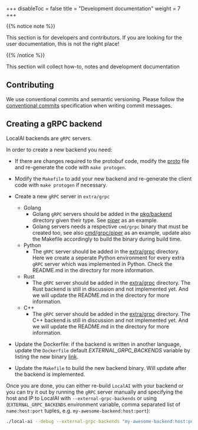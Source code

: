 
+++
disableToc = false
title = "Development documentation"
weight = 7
+++

{{% notice note %}}

This section is for developers and contributors. If you are looking for the user documentation, this is not the right place!

{{% /notice %}}

This section will collect how-to, notes and development documentation

## Contributing

We use conventional commits and semantic versioning. Please follow the [conventional commits](https://www.conventionalcommits.org/en/v1.0.0/) specification when writing commit messages.

## Creating a gRPC backend

LocalAI backends are `gRPC` servers.

In order to create a new backend you need:

- If there are changes required to the protobuf code, modify the [proto](https://github.com/go-skynet/LocalAI/blob/master/pkg/grpc/proto/backend.proto) file and re-generate the code with `make protogen`.
- Modify the `Makefile` to add your new backend and re-generate the client code with `make protogen` if necessary.
- Create a new `gRPC` server in `extra/grpc`
  - Golang 
    - Golang `gRPC` servers should be added in the [pkg/backend](https://github.com/go-skynet/LocalAI/tree/master/pkg/backend) directory given their type. See [piper](https://github.com/go-skynet/LocalAI/blob/master/pkg/backend/tts/piper.go) as an example.
    - Golang servers needs a respective `cmd/grpc` binary that must be created too, see also [cmd/grpc/piper](https://github.com/go-skynet/LocalAI/tree/master/cmd/grpc/piper) as an example, update also the Makefile accordingly to build the binary during build time.
  - Python
    - The `gRPC` server should be added in the [extra/grpc](https://github.com/go-skynet/LocalAI/tree/master/extra/grpc) directory. Here we create a seperate Python environment for every extra `gRPC` server which was implemented in Python. Check the README.md in the directory for more information.
  - Rust
    - The `gRPC` server should be added in the [extra/grpc](https://github.com/go-skynet/LocalAI/tree/master/extra/grpc) directory. The Rust backend is still in discussion and not implemented yet. And we will update the README.md in the directory for more information.
  - C++
    - The `gRPC` server should be added in the [extra/grpc](https://github.com/go-skynet/LocalAI/tree/master/extra/grpc) directory. The C++ backend is still in discussion and not implemented yet. And we will update the README.md in the directory for more information.

- Update the Dockerfile: if the backend is written in another language, update the `Dockerfile` default *EXTERNAL_GRPC_BACKENDS* variable by listing the new binary [link](https://github.com/go-skynet/LocalAI/blob/c2233648164f67cdb74dd33b8d46244e14436ab3/Dockerfile#L14).

- Update the `Makefile` to build the new backend binary. Will update after the backend is implemented.

Once you are done, you can either re-build `LocalAI` with your backend or you can try it out by running the `gRPC` server manually and specifying the host and IP to LocalAI with `--external-grpc-backends` or using (`EXTERNAL_GRPC_BACKENDS` environment variable, comma separated list of `name:host:port` tuples, e.g. `my-awesome-backend:host:port`):

```bash
./local-ai --debug --external-grpc-backends "my-awesome-backend:host:port" ...
```
